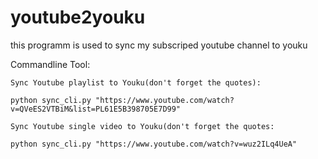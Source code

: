 # youtube2youku
this programm is used to sync my subscriped youtube channel to youku

Commandline Tool:

    Sync Youtube playlist to Youku(don't forget the quotes):
    
    python sync_cli.py "https://www.youtube.com/watch?v=QVeES2VTBiM&list=PL61E5B398705E7D99"
    
    Sync Youtube single video to Youku(don't forget the quotes:
    
    python sync_cli.py "https://www.youtube.com/watch?v=wuz2ILq4UeA"
